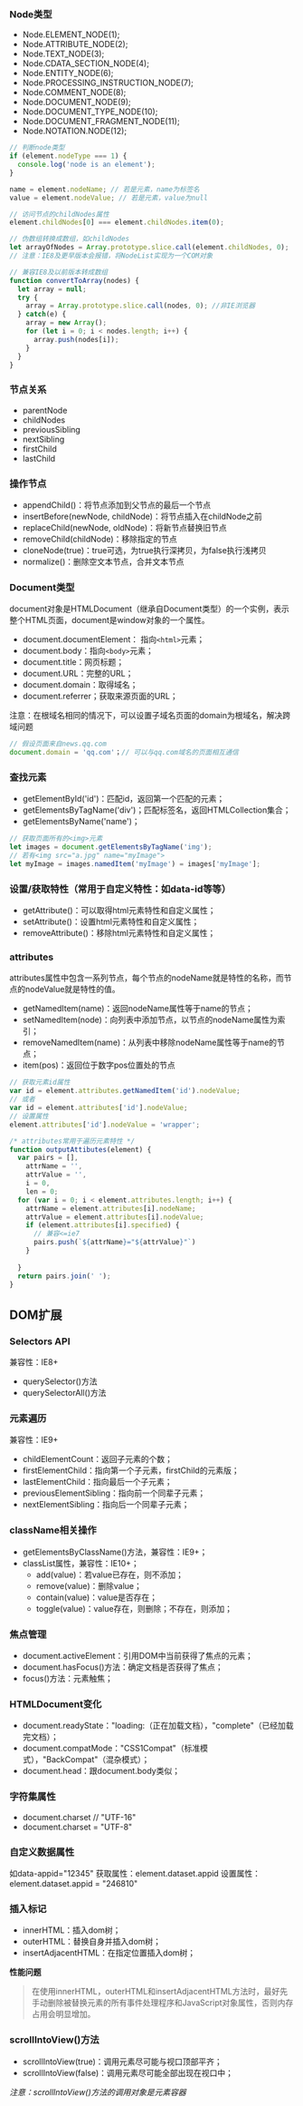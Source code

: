 ### Node类型
* Node.ELEMENT_NODE(1);
* Node.ATTRIBUTE_NODE(2);
* Node.TEXT_NODE(3);
* Node.CDATA_SECTION_NODE(4);
* Node.ENTITY_NODE(6);
* Node.PROCESSING_INSTRUCTION_NODE(7);
* Node.COMMENT_NODE(8);
* Node.DOCUMENT_NODE(9);
* Node.DOCUMENT_TYPE_NODE(10);
* Node.DOCUMENT_FRAGMENT_NODE(11);
* Node.NOTATION.NODE(12);

```javascript
// 判断node类型
if (element.nodeType === 1) {
  console.log('node is an element');
}

name = element.nodeName; // 若是元素，name为标签名
value = element.nodeValue; // 若是元素，value为null

// 访问节点的childNodes属性
element.childNodes[0] === element.childNodes.item(0);

// 伪数组转换成数组，如childNodes
let arrayOfNodes = Array.prototype.slice.call(element.childNodes, 0);
// 注意：IE8及更早版本会报错，将NodeList实现为一个COM对象

// 兼容IE8及以前版本转成数组
function convertToArray(nodes) {
  let array = null;
  try {
    array = Array.prototype.slice.call(nodes, 0); //非IE浏览器
  } catch(e) {
    array = new Array();
    for (let i = 0; i < nodes.length; i++) {
      array.push(nodes[i]);
    }
  }
}
```

### 节点关系
* parentNode
* childNodes
* previousSibling
* nextSibling
* firstChild
* lastChild

### 操作节点
* appendChild()：将节点添加到父节点的最后一个节点
* insertBefore(newNode, childNode)：将节点插入在childNode之前
* replaceChild(newNode, oldNode)：将新节点替换旧节点
* removeChild(childNode)：移除指定的节点
* cloneNode(true)：true可选，为true执行深拷贝，为false执行浅拷贝
* normalize()：删除空文本节点，合并文本节点

### Document类型
document对象是HTMLDocument（继承自Document类型）的一个实例，表示整个HTML页面，document是window对象的一个属性。
* document.documentElement： 指向`<html>`元素；
* document.body：指向`<body>`元素；
* document.title：网页标题；
* document.URL：完整的URL；
* document.domain：取得域名；
* document.referrer；获取来源页面的URL；

注意：在根域名相同的情况下，可以设置子域名页面的domain为根域名，解决跨域问题
```javascript
// 假设页面来自news.qq.com
document.domain = 'qq.com'；// 可以与qq.com域名的页面相互通信
```

### 查找元素
* getElementById('id')：匹配id，返回第一个匹配的元素；
* getElementsByTagName('div')；匹配标签名，返回HTMLCollection集合；
* getElementsByName('name')；

```javascript
// 获取页面所有的<img>元素
let images = document.getElementsByTagName('img');
// 若有<img src="a.jpg" name="myImage">
let myImage = images.namedItem('myImage') = images['myImage'];
```

### 设置/获取特性（常用于自定义特性：如data-id等等）
* getAttribute()：可以取得html元素特性和自定义属性；
* setAttribute()：设置html元素特性和自定义属性；
* removeAttribute()：移除html元素特性和自定义属性；

### attributes
attributes属性中包含一系列节点，每个节点的nodeName就是特性的名称，而节点的nodeValue就是特性的值。
* getNamedItem(name)：返回nodeName属性等于name的节点；
* setNamedItem(node)：向列表中添加节点，以节点的nodeName属性为索引；
* removeNamedItem(name)：从列表中移除nodeName属性等于name的节点；
* item(pos)：返回位于数字pos位置处的节点
```javascript
// 获取元素id属性
var id = element.attributes.getNamedItem('id').nodeValue;
// 或者
var id = element.attributes['id'].nodeValue;
// 设置属性
element.attributes['id'].nodeValue = 'wrapper';

/* attributes常用于遍历元素特性 */
function outputAttibutes(element) {
  var pairs = [],
    attrName = '',
    attrValue = '',
    i = 0,
    len = 0;
  for (var i = 0; i < element.attributes.length; i++) {
    attrName = element.attributes[i].nodeName;
    attrValue = element.attributes[i].nodeValue;
    if (element.attributes[i].specified) {
      // 兼容<=ie7
      pairs.push(`${attrName}="${attrValue}"`)
    }
    
  }
  return pairs.join(' ');
}
```

## DOM扩展
### Selectors API
兼容性：IE8+
* querySelector()方法
* querySelectorAll()方法

### 元素遍历
兼容性：IE9+
* childElementCount：返回子元素的个数；
* firstElementChild：指向第一个子元素，firstChild的元素版；
* lastElementChild：指向最后一个子元素；
* previousElementSibling：指向前一个同辈子元素；
* nextElementSibling：指向后一个同辈子元素；

### className相关操作
* getElementsByClassName()方法，兼容性：IE9+；
* classList属性，兼容性：IE10+；
  * add(value)：若value已存在，则不添加；
  * remove(value)：删除value；
  * contain(value)：value是否存在；
  * toggle(value)：value存在，则删除；不存在，则添加；

### 焦点管理
* document.activeElement：引用DOM中当前获得了焦点的元素；
* document.hasFocus()方法：确定文档是否获得了焦点；
* focus()方法：元素触焦；

### HTMLDocument变化
* document.readyState："loading:（正在加载文档），"complete"（已经加载完文档）；
* document.compatMode："CSS1Compat"（标准模式），"BackCompat"（混杂模式）；
* document.head：跟document.body类似；

### 字符集属性
* document.charset // "UTF-16"
* document.charset = "UTF-8"

### 自定义数据属性
如data-appid="12345"
获取属性：element.dataset.appid
设置属性：element.dataset.appid = "246810"

### 插入标记
* innerHTML：插入dom树；
* outerHTML：替换自身并插入dom树；
* insertAdjacentHTML：在指定位置插入dom树；

**性能问题**
> 在使用innerHTML，outerHTML和insertAdjacentHTML方法时，最好先手动删除被替换元素的所有事件处理程序和JavaScript对象属性，否则内存占用会明显增加。

### scrollIntoView()方法
* scrollIntoView(true)：调用元素尽可能与视口顶部平齐；
* scrollIntoView(false)：调用元素尽可能全部出现在视口中；

*注意：scrollIntoView()方法的调用对象是元素容器*